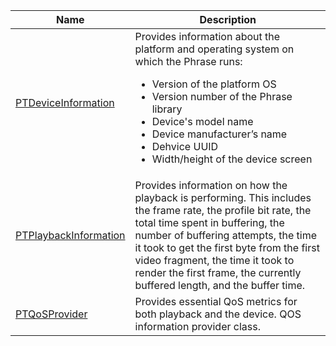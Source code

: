 ---
---

<table frame="all" colsep="1" rowsep="1" id="table_2893EFF9755149159A4F94E781C76B6E"> 
 <tgroup cols="2" colsep="1" rowsep="1" class="FormatA"> 
  <colspec colnum="1" colname="1" colwidth="24*" /> 
  <colspec colnum="2" colname="2" colwidth="76*" /> 
  <thead> 
   <tr rowsep="1"> 
    <th colname="1" class="entry">Name</th> 
    <th colname="2" class="entry">Description</th> 
   </tr> 
  </thead> 
  <tbody> 
   <tr rowsep="1"> 
    <td colname="1"> <a href="http://help.adobe.com/en_US/primetime/api/psdk/appledoc/Classes/PTDeviceInformation.html" format="html" scope="external">PTDeviceInformation</a> </td> 
    <td colname="2">Provides information about the platform and operating system on which the 
     <ph conkeyref="phrases/primetime-sdk-name">
      Phrase
     </ph> runs: 
     <ul id="ul_0DE69F3B38E84964AB98DCCD11E5E123"> 
      <li id="li_19B2D1889FCA4B0F8FCB0EE8F87353B2">Version of the platform OS</li> 
      <li id="li_CA35F4A48FD34555AC7D7832D5997AD4">Version number of the 
       <ph conkeyref="phrases/primetime-sdk-name">
        Phrase
       </ph> library </li> 
      <li id="li_30D38320C2A3440E92C0A477FFFBF9A0">Device's model name</li> 
      <li id="li_2D15164B987E405685B96A900EBF041D">Device manufacturer’s name</li> 
      <li id="li_B78485CB9580444DB9694404706BA191">Dehvice UUID</li> 
      <li id="li_841EA77499B44F0692192F9DE1A798E4">Width/height of the device screen</li> 
     </ul> </td> 
   </tr> 
   <tr rowsep="1"> 
    <td colname="1"><a href="http://help.adobe.com/en_US/primetime/api/psdk/appledoc/Classes/PTPlaybackInformation.html" format="html" scope="external">PTPlaybackInformation</a> </td> 
    <td colname="2">Provides information on how the playback is performing. This includes the frame rate, the profile bit rate, the total time spent in buffering, the number of buffering attempts, the time it took to get the first byte from the first video fragment, the time it took to render the first frame, the currently buffered length, and the buffer time.</td> 
   </tr> 
   <tr rowsep="1"> 
    <td colname="1"><a href="http://help.adobe.com/en_US/primetime/api/psdk/appledoc/Classes/PTQoSProvider.html" format="html" scope="external">PTQoSProvider</a> </td> 
    <td colname="2">
     <ph>
      Provides essential QoS metrics for both playback and the device.
     </ph>
     <ph>
      QOS information provider class.
     </ph> </td> 
   </tr> 
  </tbody> 
 </tgroup> 
</table>

